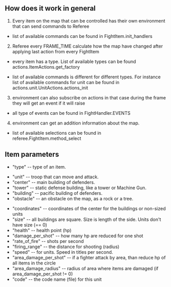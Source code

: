 ## How does it work in general

1. Every item on the map that can be controlled has their own environment
that can send commands to Referee

 - list of available commands can be found in FightItem.init_handlers

2. Referee every FRAME_TIME calculate how the map have changed after applying last
action from every FightItem

 - every item has a type. List of available types can be found actions.ItemActions.get_factory

 - list of available commands is different for different types. For instance list of available commands for unit can be found in actions.unit.UnitActions.actions_init

3. environment can also subscribe on actions in that case during the frame they will get an
event if it will raise

 - all type of events can be found in FightHandler.EVENTS

4. environment can get an addition information about the map.

 - list of available selections can be found in referee.FightItem.method_select


 ## Item parameters

 - "type" -- type of an item.
  * "unit" -- troop that can move and attack.
  * "center" -- main building of defenders.
  * "tower" -- static defense building, like a tower or Machine Gun.
  * "building" -- pacific building of defenders.
  * "obstacle" -- an obstacle on the map, as a rock or a tree.
  
 - "coordinates" -- coordinates of the center for the buildings or non-sized units
 - "size" -- all buildings are square. Size is length of the side. Units don't have size (== 0)
 - "health" -- health point (hp)
 - "damage_per_shot" -- how many hp are reduced for one shot
 - "rate_of_fire" -- shots per second
 - "firing_range" -- the distance for shooting (radius)
 - "speed" -- for units. Speed in titles per second.
 - "area_damage_per_shot" -- if a fighter attack by area, than reduce hp of all items in the circle
 - "area_damage_radius" -- radius of area where items are damaged (if area_damage_per_shot != 0) 
 - "code" -- the code name (file) for this unit
 